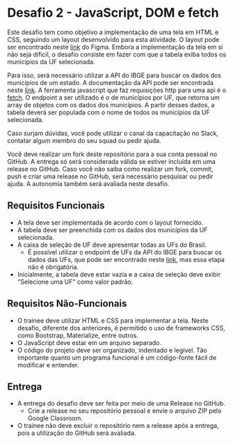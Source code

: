 # Desafio 2 - JavaScript, DOM e fetch

Este desafio tem como objetivo a implementação de uma tela em HTML e CSS, seguindo um layout desenvolvido para esta atividade. O layout pode ser encontrado neste [link](https://www.figma.com/file/xJGTYOuvNS3iuLr1meqx5u/Entrega-3?type=design&node-id=0%3A1&t=yyDpjMU6RozT27ZG-1) do Figma. Embora a implementação da tela em si não seja difícil, o desafio consiste em fazer com que a tabela exiba todos os municípios da UF selecionada.

Para isso, será necessário utilizar a API do IBGE para buscar os dados dos municípios de um estado. A documentação da API pode ser encontrada neste [link](https://servicodados.ibge.gov.br/api/docs/localidades?versao=1#api-Municipios-estadosUFMunicipiosGet). A ferramenta javascript que faz requisições http para uma api é o [fetch](https://developer.mozilla.org/en-US/docs/Web/API/Fetch_API/Using_Fetch). O endpoint a ser utilizado é o de municípios por UF, que retorna um array de objetos com os dados dos municípios. A partir desses dados, a tabela deverá ser populada com o nome de todos os municípios da UF selecionada.

Caso surjam dúvidas, você pode utilizar o canal da capacitação no Slack, contatar algum membro do seu squad ou pedir ajuda.

Você deve realizar um fork deste repositório para a sua conta pessoal no GitHub. A entrega só será considerada válida se estiver incluída em uma release no GitHub. Caso você não saiba como realizar um fork, commit, push e criar uma release no GitHub, será necessário pesquisar ou pedir ajuda. A autonomia também será avaliada neste desafio.

## Requisitos Funcionais

- A tela deve ser implementada de acordo com o layout fornecido.
- A tabela deve ser preenchida com os dados dos municípios da UF selecionada.
- A caixa de seleção de UF deve apresentar todas as UFs do Brasil.
  - É possível utilizar o endpoint de UFs da API do IBGE para buscar os dados das UFs, que pode ser encontrado neste [link](https://servicodados.ibge.gov.br/api/docs/localidades?versao=1#api-UFs-estadosGet), mas essa etapa não é obrigatória.
- Inicialmente, a tabela deve estar vazia e a caixa de seleção deve exibir "Selecione uma UF" como valor padrão.

## Requisitos Não-Funcionais

- O trainee deve utilizar HTML e CSS para implementar a tela. Neste desafio, diferente dos anteriores, é permitido o uso de frameworks CSS, como Bootstrap, Materialize, entre outros.
- O JavaScript deve estar em um arquivo separado.
- O código do projeto deve ser organizado, indentado e legível. Tão importante quanto um programa funcional é um código-fonte fácil de modificar e entender.

## Entrega

- A entrega do desafio deve ser feita por meio de uma Release no GitHub.
  - Crie a release no seu repositório pessoal e envie o arquivo ZIP pelo Google Classroom.
- O trainee não deve excluir o repositório nem a release após a entrega, pois a utilização do GitHub será avaliada.
